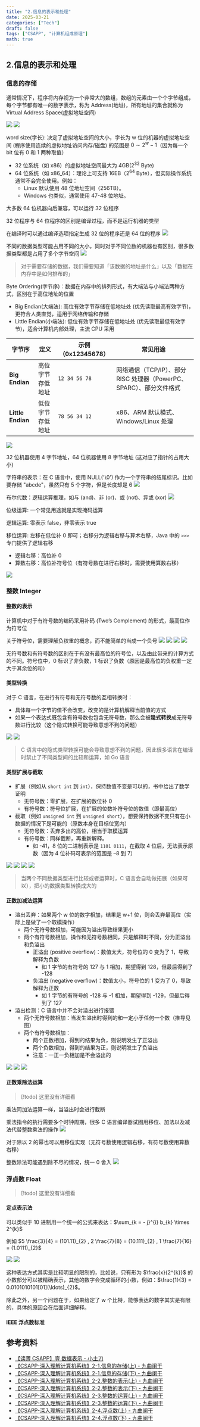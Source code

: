 ```yaml
---
title: "2.信息的表示和处理"
date: 2025-03-21
categories: ["Tech"]
draft: false
tags: ["CSAPP", "计算机组成原理"]
math: true
---
```


## 2.信息的表示和处理

### 信息的存储

通常情况下，程序将内存视为一个非常大的数组，数组的元素由一个个字节组成，每个字节都有唯一的数字表示，称为 Address(地址)，所有地址的集合就称为 Virtual Address Space(虚拟地址空间)

![](attachments/2.信息的表示和处理-20250319221101744.png)
![](attachments/2.信息的表示和处理-20250319221439235.png)

word size(字长): 决定了虚拟地址空间的大小，字长为 w 位的机器的虚拟地址空间 (程序使用连续的虚拟地址访问内存/磁盘) 的范围是 $0 \sim 2^{w} - 1$（因为每一个 bit 位有 0 和 1 两种取值）

- 32 位系统（如 x86）的虚拟地址空间最大为 4GB($2^{32}$ Byte)
- 64 位系统（如 x86_64）：理论上可支持 16EB（$2^{64}$ Byte），但实际操作系统通常不会完全使用。例如：
  - Linux 默认使用 48 位地址空间（256TB）。
  - Windows 也类似，通常使用 47-48 位地址。

大多数 64 位机器向后兼容，可以运行 32 位程序

32 位程序与 64 位程序的区别是编译过程，而不是运行机器的类型

在编译时可以通过编译选项指定生成 32 位的程序还是 64 位的程序
![](attachments/2.信息的表示和处理-20250319222358537.png)

不同的数据类型可能占用不同的大小，同时对于不同位数的机器也有区别，很多数据类型都是占用了多个字节空间
![](attachments/2.信息的表示和处理-20250319222809671.png)

> 对于需要存储的数据，我们需要知道「该数据的地址是什么」以及「数据在内存中是如何排布的」

Byte Ordering(字节序)：数据在内存中的排列形式，有大端法与小端法两种方式，区别在于高位地址的位置

- Big Endian(大端法): 高位有效字节存储在低地址处 (优先读取最高有效字节)，更符合人类直觉，适用于网络传输和存储
- Little Endian(小端法): 低位有效字节存储在低地址处 (优先读取最低有效字节)，适合计算机内部处理，主流 CPU 采用

| **字节序**        | **定义**         | **示例（0x12345678）** | **常见用途**                                                         |
| ----------------- | ---------------- | ---------------------- | -------------------------------------------------------------------- |
| **Big Endian**    | 高位字节存低地址 | `12 34 56 78`          | 网络通信（TCP/IP）、部分 RISC 处理器（PowerPC、SPARC）、部分文件格式 |
| **Little Endian** | 低位字节存低地址 | `78 56 34 12`          | x86、ARM 默认模式、Windows/Linux 处理                                |

![](attachments/2.信息的表示和处理-20250321155438902.png)

32 位机器使用 4 字节地址，64 位机器使用 8 字节地址 (这对应了指针的占用大小)

字符串的表示：在 C 语言中，使用 NULL('\0') 作为一个字符串的结尾标识。比如要存储 "abcde"，虽然只有 5 个字符，但是长度却是 6
![](attachments/2.信息的表示和处理-20250321155438956.png)

布尔代数：逻辑运算推理，如与 (and)、非 (or)、或 (not)、异或 (xor)
![](attachments/2.信息的表示和处理-20250319224618971.png)

位级运算: 一个常见用途就是实现掩码运算

逻辑运算: 零表示 false，非零表示 true

移位运算: 左移在低位补 0 即可；右移分为逻辑右移与算术右移，Java 中的 `>>>` 专门提供了逻辑右移

- 逻辑右移：高位补 0
- 算数右移：高位补符号位（有符号数在进行右移时，需要使用算数右移）

![](attachments/2.信息的表示和处理-20250319225055027.png)

### 整数 Integer

#### 整数的表示

计算机中对于有符号数的编码采用补码 (Two’s Complement) 的形式，最高位作为符号位

关于符号位，需要理解负权重的概念，而不能简单的当成一个负号
![](attachments/2.信息的表示和处理-20250320124214967.png)
![](attachments/2.信息的表示和处理-20250320124453787.png)
![](attachments/2.信息的表示和处理-20250320124821749.png)
![](attachments/2.信息的表示和处理-20250321155438995.jpg)

无符号数和有符号数的区别在于有没有最高位的符号位，以及由此带来的计算方式的不同。符号位中，0 标识了非负数，1 标识了负数（原因是最高位的负权重一定大于其余位的和）

#### 类型转换

对于 C 语言，在进行有符号和无符号数的互相转换时：

- 具体每一个字节的值不会改变，改变的是计算机解释当前值的方式
- 如果一个表达式既包含有符号数也包含无符号数，那么会被**隐式转换**成无符号数进行比较（这个隐式转换可能导致意想不到的问题）

![](attachments/2.信息的表示和处理-20250321141252531.png)
![](attachments/2.信息的表示和处理-20250321141333746.png)

> C 语言中的隐式类型转换可能会导致意想不到的问题，因此很多语言在编译时禁止了不同类型间的比较和运算，如 Go 语言

#### 类型扩展与截取

- 扩展（例如从 `short int` 到 `int`），保持数值不变是可以的，书中给出了数学证明
  - 无符号数：零扩展，在扩展的数位补 0
  - 有符号数：符号位扩展，在扩展的位数补符号位的数值（即最高位）
- 截取（例如 `unsigned int` 到 `unsigned short`），想要保持数据不变只有在小数据的情况下是可能的（原数本身在目标位宽内）
  - 无符号数：丢弃多出的高位，相当于取模运算
  - 有符号数：同样截断，再重新解释。
    - 如 -41，8 位的二进制表示是 `1101 0111`，在截取 4 位后，无法表示原数（因为 4 位补码可表示的范围是 –8 到 7）

![](attachments/2.信息的表示和处理-20250321141707711.png)
![](attachments/2.信息的表示和处理-20250321141800058.png)
![](attachments/2.信息的表示和处理-20250321142037732.png)
![](attachments/2.信息的表示和处理-20250321142701523.png)

> 当两个不同数据类型进行比较或者运算时，C 语言会自动做拓展（如果可以），把小的数据类型转换成大的

#### 正数加减法运算

- 溢出丢弃：如果两个 w 位的数字相加，结果是 w+1 位，则会丢弃最高位（实际上是做了一个取模操作）
  - 两个无符号数相加，可能因为溢出导致结果更小
  - 两个有符号数相加，操作和无符号数相同，只是解释时不同，分为正溢出和负溢出
    - 正溢出 (positive overflow)：数值太大，符号位的 0 变为了 1，导致解释为负数
      - 如 1 字节的有符号的 127 与 1 相加，期望得到 128，但最后得到了 -128
    - 负溢出 (negative overflow)：数值太小，符号位的 1 变为了 0，导致解释为正数
      - 如 1 字节的有符号的 -128 与 -1 相加，期望得到 -129，但最后得到了 127
- 溢出检测：C 语言中并不会对溢出进行报错
  - 两个无符号数相加：当发生溢出时得到的和一定小于任何一个数（推导见图）
  - 两个有符号数相加：
    - 两个正数相加，得到的结果为负，则说明发生了正溢出
    - 两个负数相加，得到的结果为正，则说明发生了负溢出
    - 注意：一正一负相加是不会溢出的

![](attachments/2.信息的表示和处理-20250321150404858.png)
![](attachments/2.信息的表示和处理-20250321150741236.png)
![](attachments/2.信息的表示和处理-20250321150911379.png)

#### 正数乘除法运算

> [!todo] 这里没有详细看

乘法同加法运算一样，当溢出时会进行截断

乘法指令的执行需要多个时钟周期，很多 C 语言编译器试图用移位、加法以及减法代替整数乘法的操作
![](attachments/2.信息的表示和处理-20250321152141257.png)

对于除以 2 的幂也可以用移位实现（无符号数使用逻辑右移，有符号数使用算数右移）

整数除法可能遇到除不尽的情况，统一 0 舍入
![](attachments/2.信息的表示和处理-20250321152422303.png)

### 浮点数 Float

> [!todo] 这里没有详细看

#### 定点表示法

可以类似于 10 进制用一个统一的公式来表达：$\sum_{k = - j}^{i} b_{k} \times 2^{k}$

例如 $5 \frac{3}{4} = (101.11)_{2} , 2 \frac{7}{8} = (10.111)_{2} , 1 \frac{7}{16} = (1.0111)_{2}$

![](attachments/2.信息的表示和处理-20250321153358978.png)
![](attachments/2.信息的表示和处理-20250321153336347.png)

这种表达方式其实是比较明显的限制的，比如说，只有形为 $\frac{x}{2^{k}}$ 的小数部分可以被精确表示，其他的数字会变成循环的小数，例如：$\frac{1}{3} = 0.0101010101[01](\ldots)_{2}$。

除此之外，另一个问题在于，如果给定了 w 个比特，能够表达的数字其实是有限的，具体的原因会在后面详细解释。

#### IEEE 浮点数标准

## 参考资料

- [【读薄 CSAPP】壹 数据表示 - 小土刀](https://wdxtub.com/csapp/thin-csapp-1/2016/04/16/)
- [【CSAPP-深入理解计算机系统】2-1.信息的存储(上) - 九曲阑干](https://www.bilibili.com/video/BV1tV411U7N3)
- [【CSAPP-深入理解计算机系统】2-1.信息的存储(下) - 九曲阑干](https://www.bilibili.com/video/BV1DK4y1Y7Yi)
- [【CSAPP-深入理解计算机系统】2-2.整数的表示(上) - 九曲阑干](https://www.bilibili.com/video/BV1ba4y1E7qy)
- [【CSAPP-深入理解计算机系统】2-2.整数的表示(下) - 九曲阑干](https://www.bilibili.com/video/BV1HK411K7TX)
- [【CSAPP-深入理解计算机系统】2-3.整数的运算(上) - 九曲阑干](https://www.bilibili.com/video/BV13Z4y1V734/)
- [【CSAPP-深入理解计算机系统】2-3.整数的运算(下) - 九曲阑干](https://www.bilibili.com/video/BV1Ff4y1q7Kf/)
- [【CSAPP-深入理解计算机系统】2-4.浮点数(上) - 九曲阑干](https://www.bilibili.com/video/BV1VK4y1f7o6/)
- [【CSAPP-深入理解计算机系统】2-4.浮点数(下) - 九曲阑干](https://www.bilibili.com/video/BV1zK4y1j7Cn/)
